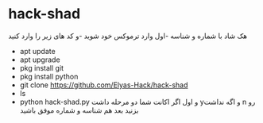 # hack-shad
هک شاد با شماره و شناسه
-اول وارد ترموکس خود شوید
-و کد های زیر را وارد کنید
- apt update
- apt upgrade 
- pkg install git
- pkg install python
- git clone https://github.com/Elyas-Hack/hack-shad
- ls 
- python hack-shad.py
و اول اگر اکانت شما دو مرحله داشت yو اگه نداشت n رو بزنید
بعد هم شناسه و شماره
موفق باشید
